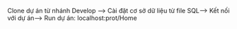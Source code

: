 Clone dự án từ nhánh Develop -->
Cài đặt cơ sở dữ liệu từ file SQL-->
Kết nối với dự án-->
Run dự án: localhost:prot/Home
